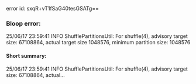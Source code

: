 error id: sxqR+vT1fSaG40tesGSATg==
### Bloop error:

25/06/17 23:59:41 INFO ShufflePartitionsUtil: For shuffle(4), advisory target size: 67108864, actual target size 1048576, minimum partition size: 1048576
#### Short summary: 

25/06/17 23:59:41 INFO ShufflePartitionsUtil: For shuffle(4), advisory target size: 67108864, actual...